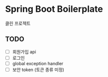 # Spring Boot Boilerplate
클린 프로젝트 

## TODO
- [ ] 회원가입 api
- [ ] 로그인
- [ ] global exception handler
- [ ] 보안 token (토큰 종류 미정)